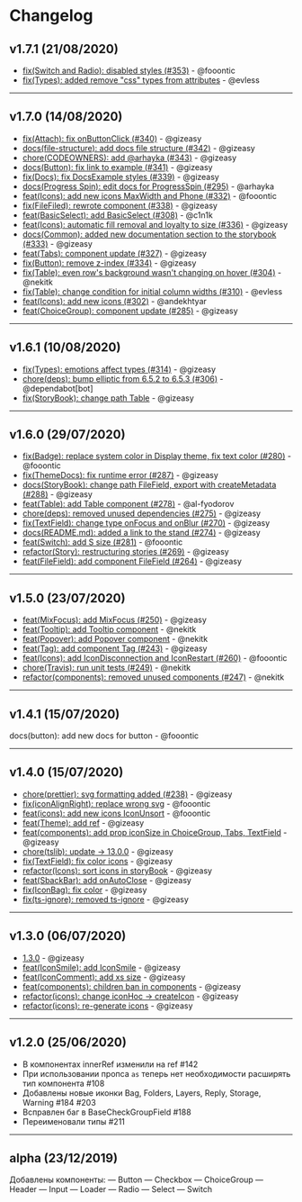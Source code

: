 # Changelog

## v1.7.1 (21/08/2020)

- [fix(Switch and Radio): disabled styles (#353)](https://github.com/gazprom-neft/consta-uikit/commit/ae83d0812b259c8c2fab979cb6f46562fe251952) - @fooontic
- [fix(Types): added remove "css" types from attributes](https://github.com/gazprom-neft/consta-uikit/commit/f3350b8503f568c3a810382fc11b880ddd68f8a8) - @evless

---

## v1.7.0 (14/08/2020)

- [fix(Attach): fix onButtonClick (#340)](https://github.com/gazprom-neft/consta-uikit/commit/37a9824203481ebc1ef10b8efc65ab00313f33e5) - @gizeasy
- [docs(file-structure): add docs file structure (#342)](https://github.com/gazprom-neft/consta-uikit/commit/a95c0ada92325af4506e82f1c46d505ba3ff29a1) - @gizeasy
- [chore(CODEOWNERS): add @arhayka (#343)](https://github.com/gazprom-neft/consta-uikit/commit/8e47dd366c520de94f926eaccb17acbde7da8996) - @gizeasy
- [docs(Button): fix link to example (#341)](https://github.com/gazprom-neft/consta-uikit/commit/ae6d848cc41a8281b2128050d03880f0d6796b3f) - @gizeasy
- [fix(Docs): fix DocsExample styles (#339)](https://github.com/gazprom-neft/consta-uikit/commit/909bd028bcd56e3154e77a42e968a49a3893b6e6) - @gizeasy
- [ docs(Progress Spin): edit docs for ProgressSpin (#295)](https://github.com/gazprom-neft/consta-uikit/commit/fd07ef13e0c8895442526b219ee24e53944e4ed5) - @arhayka
- [feat(Icons): add new icons MaxWidth and Phone (#332)](https://github.com/gazprom-neft/consta-uikit/commit/7c26666b63afbe566854d1355d45a8444b886e81) - @fooontic
- [fix(FileFiled): rewrote component (#338)](https://github.com/gazprom-neft/consta-uikit/commit/3fe73edd07294beb07b149202c99c729991125a3) - @gizeasy
- [feat(BasicSelect): add BasicSelect (#308)](https://github.com/gazprom-neft/consta-uikit/commit/36b502b439775ff4450c8e868da70f7686595e0b) - @c1n1k
- [feat(Icons): automatic fill removal and loyalty to size (#336)](https://github.com/gazprom-neft/consta-uikit/commit/3ff8f8adf7f7c1b7be06b8e6880d0000f01c6c3b) - @gizeasy
- [docs(Common): added new documentation section to the storybook (#333)](https://github.com/gazprom-neft/consta-uikit/commit/2836ba77b8a1d75d76d9d549d98f8db481164298) - @gizeasy
- [feat(Tabs): component update (#327)](https://github.com/gazprom-neft/consta-uikit/commit/5784ca51dababe4ba1f8a752cf1bc5105c0f42ab) - @gizeasy
- [fix(Button): remove z-index (#334)](https://github.com/gazprom-neft/consta-uikit/commit/b1bc218acb2cf57c31a45f5fb861d896d55aa54e) - @gizeasy
- [fix(Table): even row's background wasn't changing on hover (#304)](https://github.com/gazprom-neft/consta-uikit/commit/7a08bab64c42e5dc12f324be970a31f07a8d08b5) - @nekitk
- [fix(Table): change condition for initial column widths (#310)](https://github.com/gazprom-neft/consta-uikit/commit/76730424cbc7396a1342c94c709a567177f21e5d) - @evless
- [feat(Icons): add new icons (#302)](https://github.com/gazprom-neft/consta-uikit/commit/cfcb1a372aa51018e6d70b8339f87b2372fb5835) - @andekhtyar
- [feat(ChoiceGroup): component update (#285)](https://github.com/gazprom-neft/consta-uikit/commit/420e1b29cfd910a43865fba4e5adde024c10c6ac) - @gizeasy

---

## v1.6.1 (10/08/2020)

- [fix(Types): emotions affect types (#314)](https://github.com/gazprom-neft/consta-uikit/commit/e1dea8dc685fac2016597715af387bcb8978b147) - @gizeasy
- [chore(deps): bump elliptic from 6.5.2 to 6.5.3 (#306)](https://github.com/gazprom-neft/consta-uikit/commit/3d5c426a26507a6678037d5d4e634b13bdae31df) - @dependabot[bot]
- [fix(StoryBook): change path Table](https://github.com/gazprom-neft/consta-uikit/commit/6ce7ac972d2c3030545fb3096a64e80e93bcdb1e) - @gizeasy

---

## v1.6.0 (29/07/2020)

- [fix(Badge): replace system color in Display theme, fix text color (#280)](https://github.com/gazprom-neft/consta-uikit/commit/25a417747f81ed0a8c29cf6acde783d01e6728ec) - @fooontic
- [fix(ThemeDocs): fix runtime error (#287)](https://github.com/gazprom-neft/consta-uikit/commit/1f00a8ad7dff73059bdb7cefbc0d0f63109fa954) - @gizeasy
- [docs(StoryBook): change path FileField, export with createMetadata (#288)](https://github.com/gazprom-neft/consta-uikit/commit/6f7167dfafb47bfbe2494b62b219bbe9a5a69f74) - @gizeasy
- [feat(Table): add Table component (#278)](https://github.com/gazprom-neft/consta-uikit/commit/7526a0413e880bd2844371b806ddae6d63b538f6) - @al-fyodorov
- [chore(deps): removed unused dependencies (#275)](https://github.com/gazprom-neft/consta-uikit/commit/a3b924540a780887e058cf3b9b47032de9faab46) - @gizeasy
- [fix(TextField): change type onFocus and onBlur (#270)](https://github.com/gazprom-neft/consta-uikit/commit/62aa87bd1fac4229126531a5d2b24a3a5bf22b2b) - @gizeasy
- [docs(README.md): added a link to the stand (#274)](https://github.com/gazprom-neft/consta-uikit/commit/7a675a63f9deb6cc4b3df7d0247245ed3434710d) - @gizeasy
- [feat(Switch): add S size (#281)](https://github.com/gazprom-neft/consta-uikit/commit/58e45a45a5eab790011dabf72f0c58dc943959f7) - @fooontic
- [refactor(Story): restructuring stories (#269)](https://github.com/gazprom-neft/consta-uikit/commit/5b6ed226ea1bfe6f3f4e78e44271312373dba76f) - @gizeasy
- [feat(FileField): add component FileField (#264)](https://github.com/gazprom-neft/consta-uikit/commit/58e8e1de928800d5f8df3866d1be03daa7dc1da3) - @gizeasy

---

## v1.5.0 (23/07/2020)

- [feat(MixFocus): add MixFocus (#250)](https://github.com/gazprom-neft/consta-uikit/commit/82267bc5f8fbe7fb23fa32b827cc7d4c3c7f4d1b) - @gizeasy
- [feat(Tooltip): add Tooltip component](https://github.com/gazprom-neft/consta-uikit/commit/d37c45a30e39f14a61408a49dacfa8ac4fe6c22c) - @nekitk
- [feat(Popover): add Popover component](https://github.com/gazprom-neft/consta-uikit/commit/be4212c2f17df2661fa3d94e4815708a5a0ec0ed) - @nekitk
- [feat(Tag): add component Tag (#243)](https://github.com/gazprom-neft/consta-uikit/commit/2ff54bed36e46a6752ee7b9a4b4a2155998e5179) - @gizeasy
- [feat(Icons): add IconDisconnection and IconRestart (#260)](https://github.com/gazprom-neft/consta-uikit/commit/b3ecce80e675c9fe61051a6a320cbdc29845d7b7) - @fooontic
- [chore(Travis): run unit tests (#249)](https://github.com/gazprom-neft/consta-uikit/commit/b79c6fe1cdd573eca4c935427271294095fcbd4e) - @nekitk
- [refactor(components): removed unused components (#247)](https://github.com/gazprom-neft/consta-uikit/commit/ba6e9cfbec116be8b410a4fa9f37236bc234ec81) - @nekitk

---

## v1.4.1 (15/07/2020)

docs(button): add new docs for button - @fooontic

---

## v1.4.0 (15/07/2020)

- [chore(prettier): svg formatting added (#238)](https://github.com/gazprom-neft/consta-uikit/commit/94acf37e93242e077fa26466dd6d7e9ee3a6ead3) - @gizeasy
- [fix(iconAlignRight): replace wrong svg](https://github.com/gazprom-neft/consta-uikit/commit/d1847af18bb549b26f648252299eeda035df282e) - @fooontic
- [feat(icons): add new icons IconUnsort](https://github.com/gazprom-neft/consta-uikit/commit/3850f96fb3ff3ebb09cdede46b440b026c35f003) - @fooontic
- [feat(Theme): add ref](https://github.com/gazprom-neft/consta-uikit/commit/468fbf14e72b380d71c02f3ad96abf32fb07d493) - @gizeasy
- [feat(components): add prop iconSize in ChoiceGroup, Tabs, TextField](https://github.com/gazprom-neft/consta-uikit/commit/424d4473802965ca81a7f199d40bbe1a27df20f3) - @gizeasy
- [chore(tslib): update -> 13.0.0](https://github.com/gazprom-neft/consta-uikit/commit/49076e34253833ac0ffde80e58caad7159279413) - @gizeasy
- [fix(TextField): fix color icons](https://github.com/gazprom-neft/consta-uikit/commit/c58e6cf37c01a007b7f3f58f286b48fd7dff8883) - @gizeasy
- [refactor(Icons): sort icons in storyBook](https://github.com/gazprom-neft/consta-uikit/commit/edce93906e6fbbfb409aac5af1cd2bcf32201db9) - @gizeasy
- [feat(SbackBar): add onAutoClose](https://github.com/gazprom-neft/consta-uikit/commit/e59ccd6e82ffbda8ee59077b96c782d2896654f5) - @gizeasy
- [fix(IconBag): fix color](https://github.com/gazprom-neft/consta-uikit/commit/a4663dd9f103ae0ddd4df9918711d45e978613c0) - @gizeasy
- [fix(ts-ignore): removed ts-ignore](https://github.com/gazprom-neft/consta-uikit/commit/05171bd666a831495222d26858bb750d5e8b20fb) - @gizeasy

---

## v1.3.0 (06/07/2020)

- [1.3.0](https://github.com/gazprom-neft/consta-uikit/commit/287d4b71f0a3db6bfa1b85294680c583fdcb36be) - @gizeasy
- [feat(IconSmile): add IconSmile](https://github.com/gazprom-neft/consta-uikit/commit/b6113cf598cff409ecbf525b9940ba44762a5726) - @gizeasy
- [feat(IconComment): add xs size](https://github.com/gazprom-neft/consta-uikit/commit/5239b4c3530d3662704a827175546cb5139af3c4) - @gizeasy
- [feat(components): children ban in components](https://github.com/gazprom-neft/consta-uikit/commit/ce94abb158a3cefc8303f0c85a3f65f9b766ab9a) - @gizeasy
- [refactor(icons): change iconHoc -> createIcon](https://github.com/gazprom-neft/consta-uikit/commit/56a650cd3f91fc4c06e4d6a7386d161ebcd5529a) - @gizeasy
- [refactor(icons): re-generate icons](https://github.com/gazprom-neft/consta-uikit/commit/d5be2773977be10fcc4d6e457fc54cc188308367) - @gizeasy

---

## v1.2.0 (25/06/2020)

- В компонентах innerRef изменили на ref #142
- При использовании пропса `as` теперь нет необходимости расширять тип компонента #108
- Добавлены новые иконки Bag, Folders, Layers, Reply, Storage, Warning #184 #203
- Bсправлен баг в BaseCheckGroupField #188
- Переименовали типы #211

---

## alpha (23/12/2019)

Добавлены компоненты:
— Button
— Checkbox
— ChoiceGroup
— Header
— Input
— Loader
— Radio
— Select
— Switch
